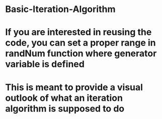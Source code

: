 # Basic-Iteration-Algorithm
# If you are interested in reusing the code, you can set a proper range in randNum function where generator variable is defined
# This is meant to provide a visual outlook of what an iteration algorithm is supposed to do
